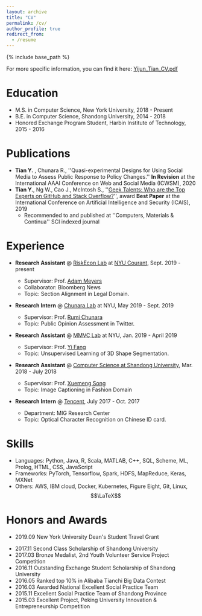 ```yaml
---
layout: archive
title: "CV"
permalink: /cv/
author_profile: true
redirect_from:
  - /resume
---
```


{% include base_path %}

For more specific information, you can find it here: [Yijun_Tian_CV.pdf](https://meettyj.github.io/files/Yijun_Tian_CV.pdf)

Education
======
* M.S. in Computer Science, New York University, 2018 - Present
* B.E. in Computer Science, Shandong University, 2014 - 2018
* Honored Exchange Program Student, Harbin Institute of Technology, 2015 - 2016

Publications
======
- **Tian Y.** , Chunara R., ''Quasi-experimental Designs for Using Social Media to Assess Public Response to Policy Changes.'' **In Revision** at the International AAAI Conference on Web and Social Media (ICWSM), 2020
- **Tian Y.**, Ng W., Cao J., McIntosh S., ''[Geek Talents: Who are the Top Experts on GitHub and Stack Overflow?](https://meettyj.github.io/publications/geek-talents)'', award **Best Paper** at the International Conference on Artificial Intelligence and Security (ICAIS), 2019
  - Recommended to and published at ''Computers, Materials & Continua'' SCI indexed journal

Experience
======

- **Research Assistant** @ [RiskEcon Lab](https://wp.nyu.edu/riskeconlab/) at [NYU Courant](https://cims.nyu.edu/), Sept. 2019 - present
  - Supervisor: Prof. [Adam Meyers](https://nlp.cs.nyu.edu/people/meyers.html)
  - Collaborator: Bloomberg News
  - Topic: Section Alignment in Legal Domain.

- **Research Intern** @ [Chunara Lab](https://wp.nyu.edu/chunaralab/) at NYU, May 2019 - Sept. 2019
  - Supervisor: Prof. [Rumi Chunara](https://engineering.nyu.edu/faculty/rumi-chunara)
  - Topic: Public Opinion Assessment in Twitter.

- **Research Assistant** @ [MMVC Lab](https://wp.nyu.edu/mmvc/) at NYU, Jan. 2019 - April 2019
  - Supervisor: Prof. [Yi Fang](https://engineering.nyu.edu/faculty/yi-fang)
  - Topic: Unsupervised Learning of 3D Shape Segmentation.

- **Research Assistant** @ [Computer Science at Shandong University](http://www.cs.en.qd.sdu.edu.cn/), Mar. 2018 - July 2018
  - Supervisor: Prof. [Xuemeng Song](https://xuemengsong.github.io/)
  - Topic: Image Captioning in Fashion Domain
  
- **Research Intern** @ [Tencent](https://www.tencent.com/en-us/), July 2017 - Oct. 2017
  - Department: MIG Research Center
  - Topic: Optical Character Recognition on Chinese ID card.


Skills
======
- Languages:  Python, Java, R, Scala, MATLAB, C++, SQL, Scheme, ML, Prolog, HTML, CSS, JavaScript
- Frameworks:  PyTorch, Tensorflow, Spark, HDFS, MapReduce, Keras, MXNet
- Others:  AWS, IBM cloud, Docker, Kubernetes, Figure Eight, Git, Linux, $$\LaTeX$$
 
    
Honors and Awards 
======
- 2019.09 New York University Dean's Student Travel Grant
* 2017.11 Second Class Scholarship of Shandong University
* 2017.03 Bronze Medalist, 2nd Youth Volunteer Service Project Competition
* 2016.11 Outstanding Exchange Student Scholarship of Shandong University
* 2016.05 Ranked top 10% in Alibaba Tianchi Big Data Contest 
* 2016.03 Awarded National Excellent Social Practice Team
* 2015.11 Excellent Social Practice Team of Shandong Province
* 2015.03 Excellent Project, Peking University Innovation & Entrepreneurship Competition
